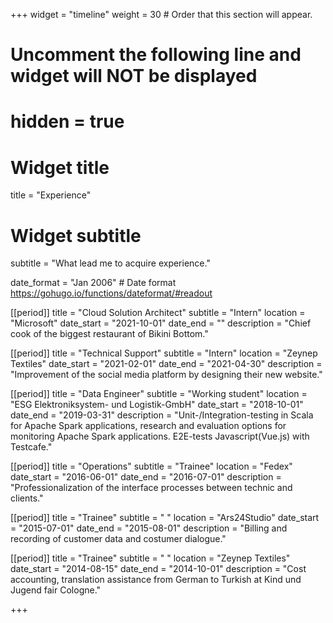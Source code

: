 +++
widget = "timeline"
weight = 30  # Order that this section will appear.

# Uncomment the following line and widget will NOT be displayed
# hidden = true

# Widget title
title = "Experience"
# Widget subtitle
subtitle = "What lead me to acquire experience."

date_format = "Jan 2006" # Date format https://gohugo.io/functions/dateformat/#readout

[[period]]
  title = "Cloud Solution Architect"
  subtitle = "Intern"
  location = "Microsoft"
  date_start = "2021-10-01"
  date_end = ""
  description = "Chief cook of the biggest restaurant of Bikini Bottom."

  [[period]]
  title = "Technical Support"
  subtitle = "Intern"
  location = "Zeynep Textiles"
  date_start = "2021-02-01"
  date_end = "2021-04-30"
  description = "Improvement of the social media platform by designing their new website."

  [[period]]
  title = "Data Engineer"
  subtitle = "Working student"
  location = "ESG Elektroniksystem- und Logistik-GmbH"
  date_start = "2018-10-01"
  date_end = "2019-03-31"
  description = "Unit-/Integration-testing in Scala for Apache Spark applications, research and evaluation options for monitoring Apache Spark applications. E2E-tests Javascript(Vue.js) with Testcafe."

  [[period]]
  title = "Operations"
  subtitle = "Trainee"
  location = "Fedex"
  date_start = "2016-06-01"
  date_end = "2016-07-01"
  description = "Professionalization of the interface processes between technic and clients."

[[period]]
  title = "Trainee"
  subtitle = " "
  location = "Ars24Studio"
  date_start = "2015-07-01"
  date_end = "2015-08-01"
  description = "Billing and recording of customer data and costumer dialogue."

[[period]]
  title = "Trainee"
  subtitle = " "
  location = "Zeynep Textiles"
  date_start = "2014-08-15"
  date_end = "2014-10-01"
  description = "Cost accounting, translation assistance from German to Turkish at Kind und Jugend fair Cologne."


+++